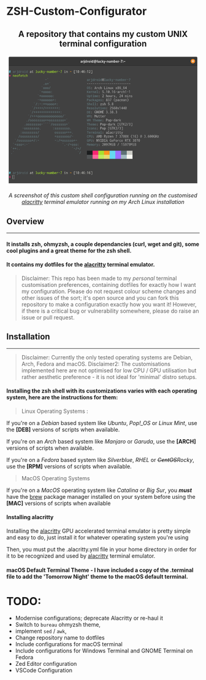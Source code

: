 # ZSH-Custom-Configurator
<h2 align=center> A repository that contains my custom UNIX terminal configuration </h2>

<p align=center>
<img src=https://github.com/Arjdroid/PictureHolder/blob/main/Repositories/Terminal-Custom-Configurator/Screenshot-Of-Alacritty.png alt=Screenshot>
</p>

<p align="center"><i>A screenshot of this custom shell configuration running on the customised <a href="https://github.com/alacritty/alacritty">alacritty</a> terminal emulator running on my Arch Linux installation</i></p>

## Overview
---

#### It installs zsh, ohmyzsh, a couple dependancies (curl, wget and git), some cool plugins and a great theme for the zsh shell.

#### It contains my dotfiles for the [alacritty](https://github.com/alacritty/alacritty) terminal emulator.

> Disclaimer: This repo has been made to my _personal_ terminal customisation preferences, containing dotfiles for exactly how I want my configuration. Please do not request colour scheme changes and other issues of the sort; it's open source and you can fork this repository to make a configuration exactly how you want it! However, if there is a critical bug or vulnerability somewhere, please do raise an issue or pull request.

## Installation
--- 
> Disclaimer: Currently the only tested operating systems are Debian, Arch, Fedora and macOS.
> Disclaimer2: The customisations implemented here are not optimised for low CPU / GPU utilisation but rather aesthetic preference - it is not ideal for 'minimal' distro setups.

#### Installing the zsh shell with its customizations varies with each operating system, here are the instructions for them:

> Linux Operating Systems :

If you're on a _Debian_ based system like _Ubuntu_, _Pop!\_OS_ or _Linux Mint_, use the **[DEB]** versions of scripts when available.

If you're on an _Arch_ based system like _Manjaro_ or _Garuda_, use the **[ARCH]** versions of scripts when available.

If you're on a _Fedora_ based system like _Silverblue_, _RHEL_ or _~~CentOS~~Rocky_, use the **[RPM]** versions of scripts when available.

> MacOS Operating Systems

If you're on a _MacOS_ operating system like _Catalina_ or _Big Sur_, you **_must_** have the [brew](https://brew.sh) package manager installed on your system before using the **[MAC]** versions of scripts when available

#### Installing alacritty

Installing the [alacritty](https://github.com/alacritty/alacritty) GPU accelerated terminal emulator is pretty simple and easy to do, just install it for whatever operating system you're using

Then, you must put the .alacritty.yml file in your home directory in order for it to be recognized and used by [alacritty](https://github.com/alacritty/alacritty) terminal emulator.

#### macOS Default Terminal Theme - I have included a copy of the .terminal file to add the 'Tomorrow Night' theme to the macOS default terminal.


# TODO:

- Modernise configurations; deprecate Alacritty or re-haul it
- Switch to `bureau` ohmyzsh theme,
- implement `sed` / `awk`,
- Change repository name to dotfiles
- Include configurations for macOS terminal
- Include configurations for Windows Terminal and GNOME Terminal on Fedora
- Zed Editor configuration
- VSCode Configuration
